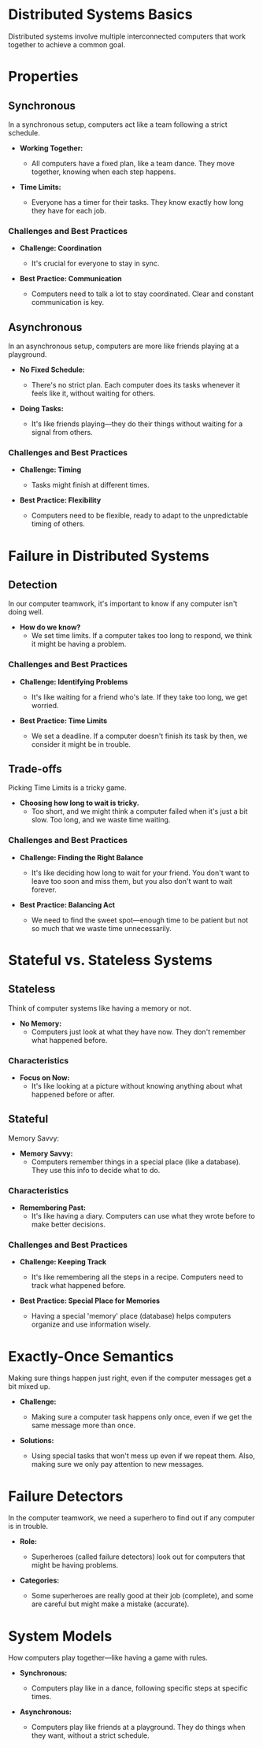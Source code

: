 # Distributed Systems Basics

Distributed systems involve multiple interconnected computers that work together to achieve a common goal.

# Properties

## Synchronous

In a synchronous setup, computers act like a team following a strict schedule.

- **Working Together:**
  - All computers have a fixed plan, like a team dance. They move together, knowing when each step happens.

- **Time Limits:**
  - Everyone has a timer for their tasks. They know exactly how long they have for each job.

### Challenges and Best Practices

- **Challenge: Coordination**
  - It's crucial for everyone to stay in sync.
  
- **Best Practice: Communication**
  - Computers need to talk a lot to stay coordinated. Clear and constant communication is key.

## Asynchronous

In an asynchronous setup, computers are more like friends playing at a playground.

- **No Fixed Schedule:**
  - There's no strict plan. Each computer does its tasks whenever it feels like it, without waiting for others.

- **Doing Tasks:**
  - It's like friends playing—they do their things without waiting for a signal from others.

### Challenges and Best Practices

- **Challenge: Timing**
  - Tasks might finish at different times.
  
- **Best Practice: Flexibility**
  - Computers need to be flexible, ready to adapt to the unpredictable timing of others.


# Failure in Distributed Systems

## Detection

In our computer teamwork, it's important to know if any computer isn't doing well.

- **How do we know?**
  - We set time limits. If a computer takes too long to respond, we think it might be having a problem.

### Challenges and Best Practices

- **Challenge: Identifying Problems**
  - It's like waiting for a friend who's late. If they take too long, we get worried.

- **Best Practice: Time Limits**
  - We set a deadline. If a computer doesn't finish its task by then, we consider it might be in trouble.

## Trade-offs

Picking Time Limits is a tricky game.

- **Choosing how long to wait is tricky.**
  - Too short, and we might think a computer failed when it's just a bit slow. Too long, and we waste time waiting.

### Challenges and Best Practices

- **Challenge: Finding the Right Balance**
  - It's like deciding how long to wait for your friend. You don't want to leave too soon and miss them, but you also don't want to wait forever.

- **Best Practice: Balancing Act**
  - We need to find the sweet spot—enough time to be patient but not so much that we waste time unnecessarily.


# Stateful vs. Stateless Systems

## Stateless

Think of computer systems like having a memory or not.

- **No Memory:**
  - Computers just look at what they have now. They don't remember what happened before.

### Characteristics

- **Focus on Now:**
  - It's like looking at a picture without knowing anything about what happened before or after.

## Stateful

Memory Savvy:

- **Memory Savvy:**
  - Computers remember things in a special place (like a database). They use this info to decide what to do.

### Characteristics

- **Remembering Past:**
  - It's like having a diary. Computers can use what they wrote before to make better decisions.

### Challenges and Best Practices

- **Challenge: Keeping Track**
  - It's like remembering all the steps in a recipe. Computers need to track what happened before.

- **Best Practice: Special Place for Memories**
  - Having a special 'memory' place (database) helps computers organize and use information wisely.


# Exactly-Once Semantics

Making sure things happen just right, even if the computer messages get a bit mixed up.

- **Challenge:**
  - Making sure a computer task happens only once, even if we get the same message more than once.

- **Solutions:**
  - Using special tasks that won't mess up even if we repeat them. Also, making sure we only pay attention to new messages.

# Failure Detectors

In the computer teamwork, we need a superhero to find out if any computer is in trouble.

- **Role:**
  - Superheroes (called failure detectors) look out for computers that might be having problems.

- **Categories:**
  - Some superheroes are really good at their job (complete), and some are careful but might make a mistake (accurate).

# System Models

How computers play together—like having a game with rules.

- **Synchronous:**
  - Computers play like in a dance, following specific steps at specific times.

- **Asynchronous:**
  - Computers play like friends at a playground. They do things when they want, without a strict schedule.
